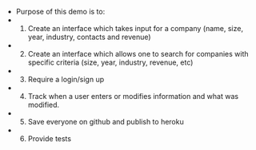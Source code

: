 * Purpose of this demo is to:
* 1. Create an interface which takes input for a company (name, size, year, industry, contacts and revenue)
* 2. Create an interface which allows one to search for companies with specific criteria (size, year, industry, revenue, etc)
* 3. Require a login/sign up
* 4. Track when a user enters or modifies information and what was modified.
* 5. Save everyone on github and publish to heroku
* 6. Provide tests

